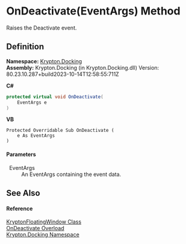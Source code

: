 # OnDeactivate(EventArgs) Method


Raises the Deactivate event.



## Definition
**Namespace:** <a href="98399376-cf41-9454-4b4d-4fab2ca20bc7.md">Krypton.Docking</a>  
**Assembly:** Krypton.Docking (in Krypton.Docking.dll) Version: 80.23.10.287+build2023-10-14T12:58:55:711Z

**C#**
``` C#
protected virtual void OnDeactivate(
	EventArgs e
)
```
**VB**
``` VB
Protected Overridable Sub OnDeactivate ( 
	e As EventArgs
)
```



#### Parameters
<dl><dt>  EventArgs</dt><dd>An EventArgs containing the event data.</dd></dl>

## See Also


#### Reference
<a href="f85c60bf-8bb1-2e91-bb79-52c513e57d37.md">KryptonFloatingWindow Class</a>  
<a href="b678e143-dffb-fe7d-8902-a584ba23cf52.md">OnDeactivate Overload</a>  
<a href="98399376-cf41-9454-4b4d-4fab2ca20bc7.md">Krypton.Docking Namespace</a>  
